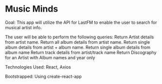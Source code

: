# Music Minds

Goal:
This app will utilize the API for LastFM to enable the user to search for musical artist info.

The user will be able to perform the following queries:
Return Artist details from artist name. Return all album details from artist name. Return single album details from artist + album name. Return single album details from album name Return track details from artist/track name Return Discography for an Artist with Album names and year only

Technologies Used:
React,
Axios

Bootstrapped:
Using create-react-app
